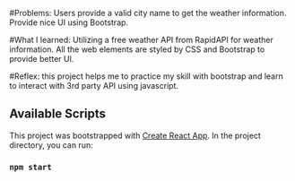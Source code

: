 #Problems:
Users provide a valid city name to get the weather information.
Provide nice UI using Bootstrap.

#What I learned:
Utilizing a free weather API from RapidAPI for weather information.
All the web elements are styled by CSS and Bootstrap to provide better UI.

#Reflex:
this project helps me to practice my skill with bootstrap and learn to interact with 3rd party API using javascript.

## Available Scripts

This project was bootstrapped with [Create React App](https://github.com/facebook/create-react-app).
In the project directory, you can run:

### `npm start`
